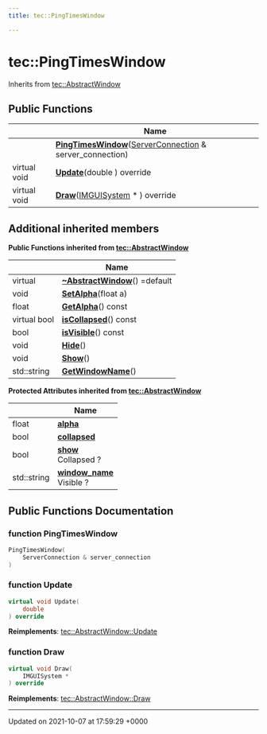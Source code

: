 ```yaml
---
title: tec::PingTimesWindow

---
```


# tec::PingTimesWindow





Inherits from [tec::AbstractWindow](/engine/Classes/classtec_1_1_abstract_window/)

## Public Functions

|                | Name           |
| -------------- | -------------- |
| | **[PingTimesWindow](/engine/Classes/classtec_1_1_ping_times_window/#function-pingtimeswindow)**([ServerConnection](/engine/Classes/classtec_1_1networking_1_1_server_connection/) & server_connection) |
| virtual void | **[Update](/engine/Classes/classtec_1_1_ping_times_window/#function-update)**(double ) override |
| virtual void | **[Draw](/engine/Classes/classtec_1_1_ping_times_window/#function-draw)**([IMGUISystem](/engine/Classes/classtec_1_1_i_m_g_u_i_system/) * ) override |

## Additional inherited members

**Public Functions inherited from [tec::AbstractWindow](/engine/Classes/classtec_1_1_abstract_window/)**

|                | Name           |
| -------------- | -------------- |
| virtual | **[~AbstractWindow](/engine/Classes/classtec_1_1_abstract_window/#function-~abstractwindow)**() =default |
| void | **[SetAlpha](/engine/Classes/classtec_1_1_abstract_window/#function-setalpha)**(float a) |
| float | **[GetAlpha](/engine/Classes/classtec_1_1_abstract_window/#function-getalpha)**() const |
| virtual bool | **[isCollapsed](/engine/Classes/classtec_1_1_abstract_window/#function-iscollapsed)**() const |
| bool | **[isVisible](/engine/Classes/classtec_1_1_abstract_window/#function-isvisible)**() const |
| void | **[Hide](/engine/Classes/classtec_1_1_abstract_window/#function-hide)**() |
| void | **[Show](/engine/Classes/classtec_1_1_abstract_window/#function-show)**() |
| std::string | **[GetWindowName](/engine/Classes/classtec_1_1_abstract_window/#function-getwindowname)**() |

**Protected Attributes inherited from [tec::AbstractWindow](/engine/Classes/classtec_1_1_abstract_window/)**

|                | Name           |
| -------------- | -------------- |
| float | **[alpha](/engine/Classes/classtec_1_1_abstract_window/#variable-alpha)**  |
| bool | **[collapsed](/engine/Classes/classtec_1_1_abstract_window/#variable-collapsed)**  |
| bool | **[show](/engine/Classes/classtec_1_1_abstract_window/#variable-show)** <br>Collapsed ?  |
| std::string | **[window_name](/engine/Classes/classtec_1_1_abstract_window/#variable-window-name)** <br>Visible ?  |


## Public Functions Documentation

### function PingTimesWindow

```cpp
PingTimesWindow(
    ServerConnection & server_connection
)
```


### function Update

```cpp
virtual void Update(
    double 
) override
```


**Reimplements**: [tec::AbstractWindow::Update](/engine/Classes/classtec_1_1_abstract_window/#function-update)


### function Draw

```cpp
virtual void Draw(
    IMGUISystem * 
) override
```


**Reimplements**: [tec::AbstractWindow::Draw](/engine/Classes/classtec_1_1_abstract_window/#function-draw)


-------------------------------

Updated on 2021-10-07 at 17:59:29 +0000